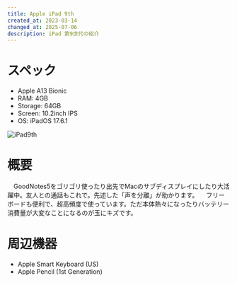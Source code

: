 ```yaml
---
title: Apple iPad 9th
created_at: 2023-03-14
changed_at: 2025-07-06
description: iPad 第9世代の紹介
---
```


# スペック
- Apple A13 Bionic
- RAM: 4GB
- Storage: 64GB
- Screen: 10.2inch IPS
- OS: iPadOS 17.6.1

![iPad9th](https://media.misskeyusercontent.jp/io/059737d7-6318-472f-b1f6-01000fbe674b.JPG)

# 概要
　GoodNotes5をゴリゴリ使ったり出先でMacのサブディスプレイにしたり大活躍中。友人との通話もこれで。先述した「声を分離」が助かります。
　フリーボードも便利で、超高頻度で使っています。ただ本体熱々になったりバッテリー消費量が大変なことになるのが玉にキズです。

# 周辺機器
- Apple Smart Keyboard (US)
- Apple Pencil (1st Generation)
